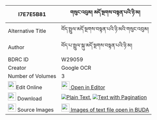 |I7E7E5B81|གསུང་འབུམ། མདོ་སྔགས་བསྟན་པའི་ཉི་མ། 
| --- | --- 
|Alternative Title |བོད་སྤྲུལ་མདོ་སྔགས་བསྟན་པའི་ཉི་མའི་གསུང་འབུམ།
|Author| བོད་པ་སྤྲུལ་སྐུ་མདོ་སྔགས་བསྟན་པའི་ཉི་མ།
|BDRC ID | W29059
|Creator | Google OCR
|Number of Volumes| 3
|<img width="25" src="https://img.icons8.com/color/25/000000/edit-property.png">Edit Online| [<img width="25" src="https://avatars.githubusercontent.com/u/45091458?s=200&v=4"> Open in Editor](http://editor.openpecha.org/I7E7E5B81)
|<img width="25" src="https://img.icons8.com/fluent/48/000000/download-2.png"/>  Download | [![](https://img.icons8.com/color/20/000000/txt.png)Plain Text](https://github.com/Openpecha/I7E7E5B81/releases/download/v1/sungbum_dongak_tenpa_i_nyima_plain_I7E7E5B81.zip), [![](https://img.icons8.com/color/20/000000/txt.png)Text with Pagination](https://github.com/Openpecha/I7E7E5B81/releases/download/v1/sungbum_dongak_tenpa_i_nyima_pages_I7E7E5B81.zip)
|<img width="25" src="https://img.icons8.com/plasticine/100/000000/pictures-folder.png"/>  Source Images | [<img width="25" src="https://library.bdrc.io/icons/BUDA-small.svg"> Images of text file open in BUDA](https://library.bdrc.io/show/bdr:W29059)